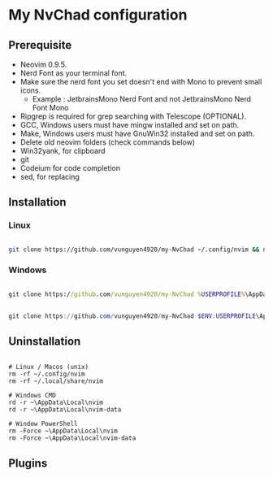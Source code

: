 # My NvChad configuration

## Prerequisite

- Neovim 0.9.5.
- Nerd Font as your terminal font.
- Make sure the nerd font you set doesn't end with Mono to prevent small icons.
  - Example : JetbrainsMono Nerd Font and not JetbrainsMono Nerd Font Mono
- Ripgrep is required for grep searching with Telescope (OPTIONAL).
- GCC, Windows users must have mingw installed and set on path.
- Make, Windows users must have GnuWin32 installed and set on path.
- Delete old neovim folders (check commands below)
- Win32yank, for clipboard
- git
- Codeium for code completion
- sed, for replacing

## Installation

### Linux

```bash

git clone https://github.com/vunguyen4920/my-NvChad ~/.config/nvim && nvim

```

### Windows

```cmd

git clone https://github.com/vunguyen4920/my-NvChad %USERPROFILE%\AppData\Local\nvim && nvim

```

```powershell

git clone https://github.com/vunguyen4920/my-NvChad $ENV:USERPROFILE\AppData\Local\nvim && nvim

```

## Uninstallation

```shell

# Linux / Macos (unix)
rm -rf ~/.config/nvim
rm -rf ~/.local/share/nvim

# Windows CMD
rd -r ~\AppData\Local\nvim
rd -r ~\AppData\Local\nvim-data

# Window PowerShell
rm -Force ~\AppData\Local\nvim
rm -Force ~\AppData\Local\nvim-data

```

## Plugins

